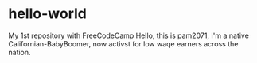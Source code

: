 # hello-world
My 1st repository with FreeCodeCamp
Hello, this is pam2071,
I'm a native Californian-BabyBoomer, 
now activst for low waqe earners across the nation.
